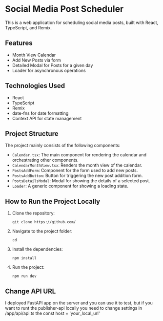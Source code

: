 # Social Media Post Scheduler

This is a web application for scheduling social media posts, built with React, TypeScript, and Remix.

## Features

- Month View Calendar
- Add New Posts via form
- Detailed Modal for Posts for a given day
- Loader for asynchronous operations

## Technologies Used

- React
- TypeScript
- Remix
- date-fns for date formatting
- Context API for state management

## Project Structure

The project mainly consists of the following components:

- `Calendar.tsx`: The main component for rendering the calendar and orchestrating other components.
- `CalendarMonthView.tsx`: Renders the month view of the calendar.
- `PostsAddForm`: Component for the form used to add new posts.
- `PostsAddButton`: Button for triggering the new post addition form.
- `PostsDetailsModal`: Modal for showing the details of a selected post.
- `Loader`: A generic component for showing a loading state.

## How to Run the Project Locally

1. Clone the repository:
   ```
   git clone https://github.com/
   ```

2. Navigate to the project folder:
   ```
   cd 
   ```

3. Install the dependencies:
   ```
   npm install
   ```

4. Run the project:
   ```
   npm run dev
   ```

## Change API URL
I deployed FastAPI app on the server and you can use it to test, but if you want to runt the publisher-api locally you need to change settings in /app/api/api.ts the
const host = 'your_local_url'